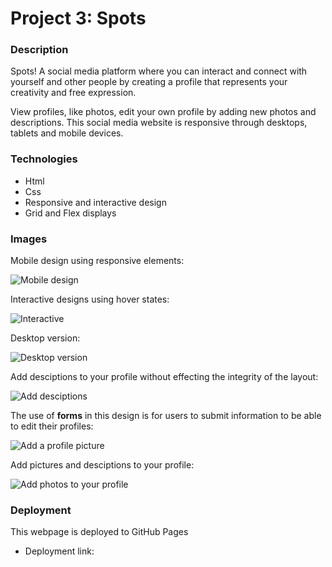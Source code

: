 # Project 3: Spots

### Description

Spots! A social media platform where you can interact and connect with yourself and other people by creating a profile that represents your creativity and free expression. 

View profiles, like photos, edit your own profile by adding new photos and descriptions. This social media website is responsive through desktops, tablets and mobile devices. 
  
### Technologies 

- Html
- Css
- Responsive and interactive design 
- Grid and Flex displays 

### Images

Mobile design using responsive elements:

![Mobile design](./images/Mobile.design.png)

Interactive designs using hover states:

![Interactive](./images/Interactive.hover.png)

Desktop version:

![Desktop version](./images/Desktop.version.png)

Add desciptions to your profile without effecting the integrity of the layout:

![Add desciptions](./images/Add.descriptions.png)

 The use of **forms** in this design is for users to submit information to be able to edit their profiles: 

![Add a profile picture](./images/edit-profile.png)

Add pictures and desciptions to your profile: 

![Add photos to your profile](./images/add.pictures.png)


### Deployment 

This webpage is deployed to GitHub Pages

- Deployment link: 
